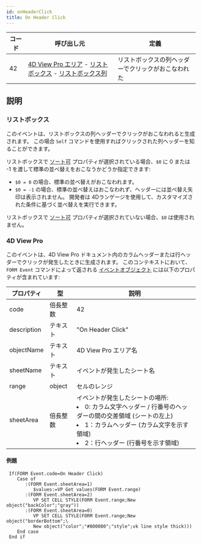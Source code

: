 ```yaml
---
id: onHeaderClick
title: On Header Click
---
```


| コード | 呼び出し元                                                                                                                                                      | 定義                        |
| --- | ---------------------------------------------------------------------------------------------------------------------------------------------------------- | ------------------------- |
| 42  | [4D View Pro エリア](FormObjects/viewProArea_overview.md) - [リストボックス](FormObjects/listbox_overview.md) - [リストボックス列](FormObjects/listbox_overview.md#リストボックス列) | リストボックスの列ヘッダーでクリックがおこなわれた |


## 説明

### リストボックス

このイベントは、リストボックスの列ヘッダーでクリックがおこなわれると生成されます。 この場合 `Self` コマンドを使用すればクリックされた列ヘッダーを知ることができます。

リストボックスで [ソート可](FormObjects/properties_Action.md#ソート可) プロパティが選択されている場合、`$0` に 0 または -1 を渡して標準の並べ替えをおこなうかどうか指定できます:

- `$0 = 0` の場合、標準の並べ替えがおこなわれます。
- `$0 = -1` の場合、標準の並べ替えはおこなわれず、ヘッダーには並べ替え矢印は表示されません。 開発者は 4Dランゲージを使用して、カスタマイズされた条件に基づく並べ替えを実行できます。

リストボックスで [ソート可](FormObjects/properties_Action.md#ソート可) プロパティが選択されていない場合、`$0` は使用されません。

### 4D View Pro

このイベントは、4D View Pro ドキュメント内のカラムヘッダーまたは行ヘッダーでクリックが発生したときに生成されます。 このコンテキストにおいて、`FORM Event` コマンドによって返される [イベントオブジェクト](overview.md#イベントオブジェクト) には以下のプロパティが含まれています:

| プロパティ       | 型      | 説明                                                                                                     |
| ----------- | ------ | ------------------------------------------------------------------------------------------------------ |
| code        | 倍長整数   | 42                                                                                                     |
| description | テキスト   | "On Header Click"                                                                                      |
| objectName  | テキスト   | 4D View Pro エリア名                                                                                       |
| sheetName   | テキスト   | イベントが発生したシート名                                                                                          |
| range       | object | セルのレンジ                                                                                                 |
| sheetArea   | 倍長整数   | イベントが発生したシートの場所:<br/><li>0: カラム文字ヘッダー / 行番号のヘッダーの間の交差領域 (シートの左上)</li><li>1：カラムヘッダー (カラム文字を示す領域)</li><li>2：行ヘッダー (行番号を示す領域)</li> |

#### 例題

```4d
 If(FORM Event.code=On Header Click)
    Case of
       :(FORM Event.sheetArea=1)
          $values:=VP Get values(FORM Event.range)
       :(FORM Event.sheetArea=2)
          VP SET CELL STYLE(FORM Event.range;New object("backColor";"gray"))
       :(FORM Event.sheetArea=0)
          VP SET CELL STYLE(FORM Event.range;New object("borderBottom";\
          New object("color";"#800080";"style";vk line style thick)))
    End case
 End if
```